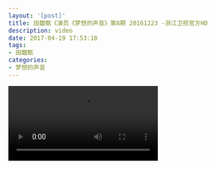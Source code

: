 ```yaml
---
layout: '[post]'
title: 田馥甄《演员《梦想的声音》第8期 20161223 -浙江卫视官方HD
description: video
date: 2017-04-19 17:53:18
tags:
- 田馥甄
categories:
- 梦想的声音
---
```

<video controls="controls" autoplay="autoplay">
    <source src="http://7xveg1.com1.z0.glb.clouddn.com/%28%20CLIP%20%29%20%E7%94%B0%E9%A6%A5%E7%94%84%E3%80%8A%E6%BC%94%E5%91%98%E3%80%8B%E3%80%8A%E6%A2%A6%E6%83%B3%E7%9A%84%E5%A3%B0%E9%9F%B3%E3%80%8B%E7%AC%AC8%E6%9C%9F%2020161223%20-%E6%B5%99%E6%B1%9F%E5%8D%AB%E8%A7%86%E5%AE%98%E6%96%B9HD-.mp4" type="video/mp4" />
</video>